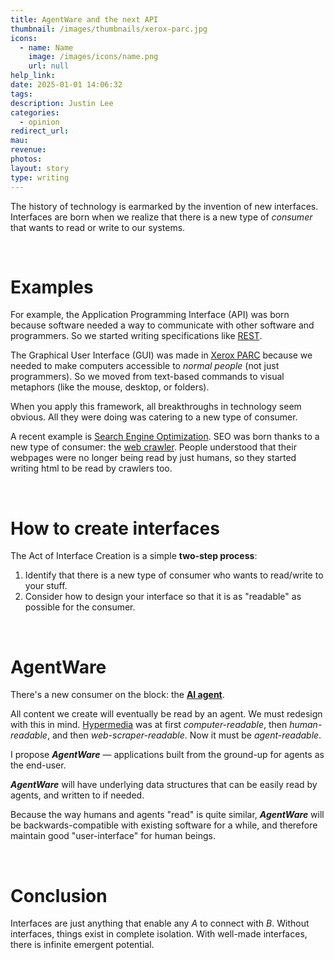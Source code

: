 ```yaml
---
title: AgentWare and the next API
thumbnail: /images/thumbnails/xerox-parc.jpg
icons:
  - name: Name
    image: /images/icons/name.png
    url: null
help_link:
date: 2025-01-01 14:06:32
tags:
description: Justin Lee
categories:
  - opinion
redirect_url:
mau:
revenue:
photos:
layout: story
type: writing
---
```


The history of technology is earmarked by the invention of new interfaces. Interfaces are born when we realize that there is a new type of _consumer_ that wants to read or write to our systems.

<br>

# Examples

For example, the Application Programming Interface (API) was born because software needed a way to communicate with other software and programmers. So we started writing specifications like [REST](https://en.wikipedia.org/wiki/REST).

The Graphical User Interface (GUI) was made in [Xerox PARC](https://spectrum.ieee.org/xerox-parc) because we needed to make computers accessible to _normal people_ (not just programmers). So we moved from text-based commands to visual metaphors (like the mouse, desktop, or folders).

When you apply this framework, all breakthroughs in technology seem obvious. All they were doing was catering to a new type of consumer.

A recent example is [Search Engine Optimization](https://developers.google.com/search/docs/fundamentals/seo-starter-guide). SEO was born thanks to a new type of consumer: the [web crawler](https://en.wikipedia.org/wiki/Web_crawler). People understood that their webpages were no longer being read by just humans, so they started writing html to be read by crawlers too. 

<br>

# How to create interfaces

The Act of Interface Creation is a simple **two-step process**:
1. Identify that there is a new type of consumer who wants to read/write to your stuff.
2. Consider how to design your interface so that it is as "readable" as possible for the consumer.

[//]: # ([Interfaces diagram])

<br>

# AgentWare

There's a new consumer on the block: the **[AI agent](https://zapier.com/blog/ai-agent/)**. 

All content we create will eventually be read by an agent. We must redesign with this in mind. [Hypermedia](https://en.wikipedia.org/wiki/Hypermedia) was at first _computer-readable_, then _human-readable_, and then _web-scraper-readable_. Now it must be _agent-readable_.

I propose **_AgentWare_** — applications built from the ground-up for agents as the end-user. 

**_AgentWare_** will have underlying data structures that can be easily read by agents, and written to if needed. 

Because the way humans and agents "read" is quite similar, **_AgentWare_** will be backwards-compatible with existing software for a while, and therefore maintain good "user-interface" for human beings.

<br>

# Conclusion

Interfaces are just anything that enable any _A_ to connect with _B_. Without interfaces, things exist in complete isolation. With well-made interfaces, there is infinite emergent potential.

<br>